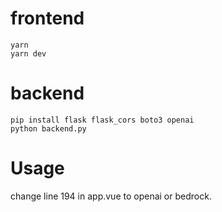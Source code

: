 # frontend
```
yarn
yarn dev
```

# backend
```
pip install flask flask_cors boto3 openai
python backend.py
```

# Usage
change line 194 in app.vue to openai or bedrock.
